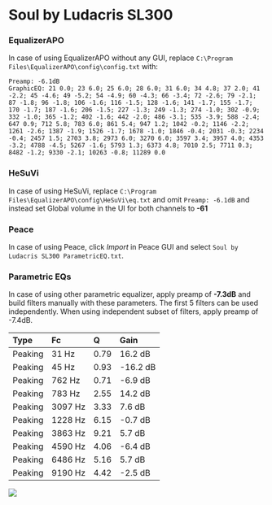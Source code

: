 # Soul by Ludacris SL300

### EqualizerAPO
In case of using EqualizerAPO without any GUI, replace `C:\Program Files\EqualizerAPO\config\config.txt`
with:
```
Preamp: -6.1dB
GraphicEQ: 21 0.0; 23 6.0; 25 6.0; 28 6.0; 31 6.0; 34 4.8; 37 2.0; 41 -2.2; 45 -4.6; 49 -5.2; 54 -4.9; 60 -4.3; 66 -3.4; 72 -2.6; 79 -2.1; 87 -1.8; 96 -1.8; 106 -1.6; 116 -1.5; 128 -1.6; 141 -1.7; 155 -1.7; 170 -1.7; 187 -1.6; 206 -1.5; 227 -1.3; 249 -1.3; 274 -1.0; 302 -0.9; 332 -1.0; 365 -1.2; 402 -1.6; 442 -2.0; 486 -3.1; 535 -3.9; 588 -2.4; 647 0.9; 712 5.8; 783 6.0; 861 5.4; 947 1.2; 1042 -0.2; 1146 -2.2; 1261 -2.6; 1387 -1.9; 1526 -1.7; 1678 -1.0; 1846 -0.4; 2031 -0.3; 2234 -0.4; 2457 1.5; 2703 3.8; 2973 6.0; 3270 6.0; 3597 3.4; 3957 4.0; 4353 -3.2; 4788 -4.5; 5267 -1.6; 5793 1.3; 6373 4.8; 7010 2.5; 7711 0.3; 8482 -1.2; 9330 -2.1; 10263 -0.8; 11289 0.0
```

### HeSuVi
In case of using HeSuVi, replace `C:\Program Files\EqualizerAPO\config\HeSuVi\eq.txt` and omit `Preamp:
-6.1dB` and instead set Global volume in the UI for both channels to **-61**

### Peace
In case of using Peace, click *Import* in Peace GUI and select `Soul by Ludacris SL300 ParametricEQ.txt`.

### Parametric EQs
In case of using other parametric equalizer, apply preamp of **-7.3dB** and build filters manually
with these parameters. The first 5 filters can be used independently.
When using independent subset of filters, apply preamp of -7.4dB.

| Type    | Fc      |    Q | Gain     |
|:--------|:--------|:-----|:---------|
| Peaking | 31 Hz   | 0.79 | 16.2 dB  |
| Peaking | 45 Hz   | 0.93 | -16.2 dB |
| Peaking | 762 Hz  | 0.71 | -6.9 dB  |
| Peaking | 783 Hz  | 2.55 | 14.2 dB  |
| Peaking | 3097 Hz | 3.33 | 7.6 dB   |
| Peaking | 1228 Hz | 6.15 | -0.7 dB  |
| Peaking | 3863 Hz | 9.21 | 5.7 dB   |
| Peaking | 4590 Hz | 4.06 | -6.4 dB  |
| Peaking | 6486 Hz | 5.16 | 5.7 dB   |
| Peaking | 9190 Hz | 4.42 | -2.5 dB  |

![](https://raw.githubusercontent.com/jaakkopasanen/AutoEq/master/results/innerfidelity/sbaf-serious/Soul%20by%20Ludacris%20SL300/Soul%20by%20Ludacris%20SL300.png)